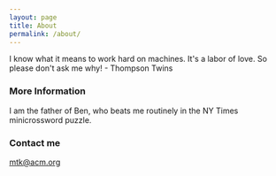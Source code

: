 ```yaml
---
layout: page
title: About
permalink: /about/
---
```


I know what it means to work hard on machines.  It's a labor of love.  So please don't ask me why! - Thompson Twins

### More Information

I am the father of Ben, who beats me routinely in the NY Times minicrossword puzzle.

### Contact me

[mtk@acm.org](mailto:mtk@acm.org)
